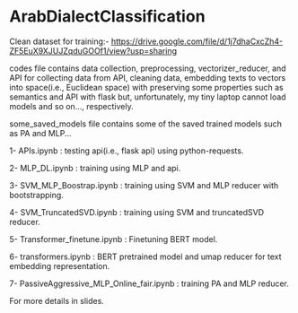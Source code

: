 # ArabDialectClassification

Clean dataset for training:-
https://drive.google.com/file/d/1j7dhaCxcZh4-ZF5EuX9XJUJZqduGOOf1/view?usp=sharing

codes file contains data collection, preprocessing, vectorizer_reducer, and API for collecting data from API, cleaning data, embedding texts to vectors into space(i.e., Euclidean space) with preserving some properties such as semantics and API with flask but, unfortunately, my tiny laptop cannot load models and so on..., respectively.

some_saved_models file contains some of the saved trained models such as PA and MLP...

1- APIs.ipynb : testing api(i.e., flask api) using python-requests.

2- MLP_DL.ipynb : training using MLP and api.

3- SVM_MLP_Boostrap.ipynb : training using SVM and MLP reducer with bootstrapping.

4- SVM_TruncatedSVD.ipynb : training using SVM and truncatedSVD reducer.

5- Transformer_finetune.ipynb : Finetuning BERT model.

6- transformers.ipynb : BERT pretrained model and umap reducer for text embedding representation.

7- PassiveAggressive_MLP_Online_fair.ipynb : training PA and MLP reducer.

For more details in slides.




